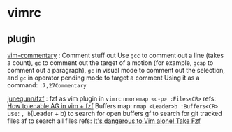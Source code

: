 # vimrc
## plugin
[vim-commentary](https://github.com/tpope/vim-commentary) : Comment stuff out
Use `gcc` to comment out a line (takes a count), `gc` to comment out the target of a motion (for example, `gcap` to comment out a paragraph), `gc` in visual mode to comment out the selection, and `gc` in operator pending mode to target a comment
Using it as a command: `:7,27Commentary`

[junegunn/fzf](https://github.com/junegunn/fzf) : fzf as vim plugin
in `vimrc`
`nnoremap <c-p> :Files<CR>`
refs:
[How to enable AG in vim + fzf](https://stackoverflow.com/questions/49052469/how-to-enable-ag-in-vim-fzf)
Buffers map:
`nmap <Leader>b :Buffers<CR>`
use: `, b`(Leader + b) to search for open buffers
<Leader>gf to search for git tracked files
<Leader>af to search all files
refs:
[It's dangerous to Vim alone! Take Fzf](https://jesseleite.com/posts/2/its-dangerous-to-vim-alone-take-fzf)
